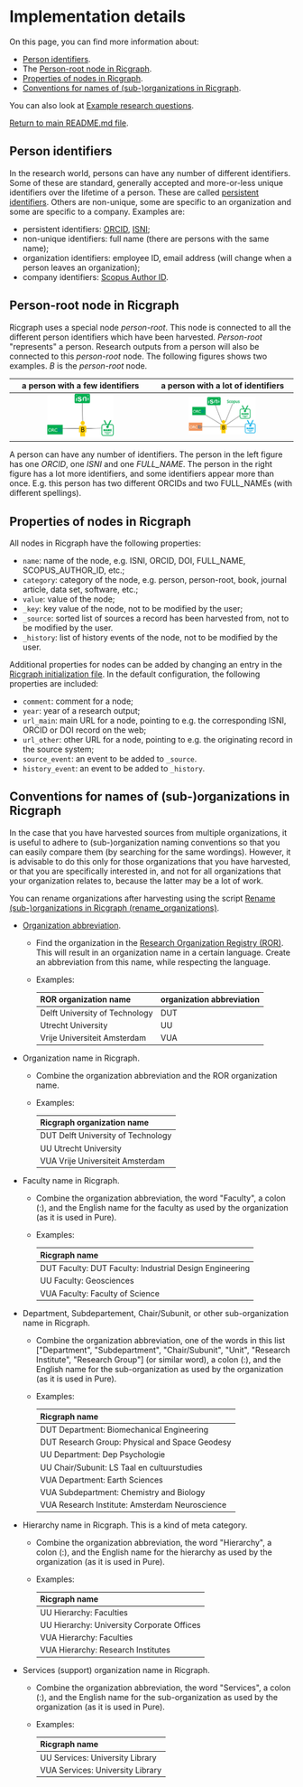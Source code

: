 # Implementation details

On this page, you can find more information about:

* [Person identifiers](#person-identifiers).
* The [Person-root node in Ricgraph](#person-root-node-in-ricgraph).
* [Properties of nodes in Ricgraph](#properties-of-nodes-in-ricgraph).
* [Conventions for names of (sub-)organizations in Ricgraph](#conventions-for-names-of-sub-organizations-in-ricgraph).

You can also look at
[Example research questions](ricgraph_explorer.md#example-research-questions).

[Return to main README.md file](../README.md#ricgraph---research-in-context-graph).

## Person identifiers

In the research world, persons can have any number of different identifiers.
Some of these are standard, generally accepted and more-or-less unique identifiers
over the lifetime of a person. These are called
[persistent identifiers](https://en.wikipedia.org/wiki/Persistent_identifier).
Others are non-unique, some are specific to an organization and some are specific to a company.
Examples are:

* persistent identifiers: [ORCID](https://en.wikipedia.org/wiki/ORCID),
  [ISNI](https://en.wikipedia.org/wiki/International_Standard_Name_Identifier);
* non-unique identifiers: full name (there are persons with the same name);
* organization identifiers: employee ID, email address (will change when a person leaves
  an organization);
* company identifiers:
  [Scopus Author ID](https://www.scopus.com/freelookup/form/author.uri).

## Person-root node in Ricgraph

Ricgraph uses a special node *person-root*. This node is connected to all the different
person identifiers which have been harvested.
*Person-root* "represents" a person. Research outputs from a person
will also be connected to this *person-root* node.
The following figures shows two examples. *B* is the *person-root* node. 

|                             a person with a few identifiers                              |                              a person with a lot of identifiers                              |
|:----------------------------------------------------------------------------------------:|:--------------------------------------------------------------------------------------------:|
| <img alt="A person with a few identifiers." src="images/person-few-ids.jpg" width="50%"> | <img alt="A person with a lot of identifiers." src="images/person-many-ids.jpg" width="50%"> |

A person can have any number of identifiers.
The person in the left figure has one *ORCID*, one *ISNI* and one *FULL_NAME*.
The person in the right figure has a lot more identifiers, and some identifiers appear more than once.
E.g. this person has two different ORCIDs and two FULL_NAMEs (with different spellings).

## Properties of nodes in Ricgraph

All nodes in Ricgraph have the following properties:

* `name`: name of the node, e.g. ISNI, ORCID, DOI, FULL_NAME, SCOPUS_AUTHOR_ID, etc.;
* `category`: category of the node,
  e.g. person, person-root, book, journal article, data set, software, etc.;
* `value`: value of the node;
* `_key`: key value of the node, not to be modified by the user;
* `_source`: sorted list of sources a record has been
  harvested from, not to be modified by the user.
* `_history`: list of history events of the node, not to be modified by the user.

Additional properties for nodes can be added by changing an entry in the
[Ricgraph initialization file](ricgraph_install_configure.md#ricgraph-initialization-file).
In the default configuration, the following properties are included:

* `comment`: comment for a node;
* `year`: year of a research output;
* `url_main`: main URL for a node, pointing to e.g. the corresponding ISNI, ORCID or DOI
  record on the web;
* `url_other`: other URL for a node, pointing to e.g. the originating record in the source system;
* `source_event`: an event to be added to `_source`.
* `history_event`: an event to be added to `_history`.


## Conventions for names of (sub-)organizations in Ricgraph

In the case that you have harvested sources from multiple organizations,
it is useful to
adhere to (sub-)organization naming conventions so that you can easily compare
them (by searching for the same wordings). 
However, it is advisable to
do this only for those organizations that you have harvested,
or that you are specifically interested in,
and not for all organizations that your organization relates to,
because the latter may be a lot of work.

You can rename organizations after harvesting using the script
[Rename (sub-)organizations in Ricgraph 
(rename_organizations)](ricgraph_misc_scripts.md#rename-sub-organizations-in-ricgraph-rename_organizations).

* [Organization abbreviation](ricgraph_harvest_scripts.md#organization-abbreviation).
  * Find the organization in the [Research Organization Registry (ROR)](https://ror.org).
    This will result in an organization name in a certain language. Create an abbreviation
    from this name, while respecting the language. 
  * Examples:
  
    | ROR organization name          | organization abbreviation |
    |--------------------------------|---------------------------|
    | Delft University of Technology | DUT                       |
    | Utrecht University             | UU                        | 
    | Vrije Universiteit Amsterdam   | VUA                       | 
* Organization name in Ricgraph.
  * Combine the organization abbreviation and the ROR organization name.
  * Examples:

    | Ricgraph organization name         |
    |------------------------------------|
    | DUT Delft University of Technology | 
    | UU Utrecht University              |
    | VUA Vrije Universiteit Amsterdam   |
* Faculty name in Ricgraph.
  * Combine the organization abbreviation, the word "Faculty", a colon (:), 
    and the English name
    for the faculty as used by the organization (as it is used in Pure).
  * Examples:

    | Ricgraph name                                           |
    |---------------------------------------------------------|
    | DUT Faculty: DUT Faculty: Industrial Design Engineering |
    | UU Faculty: Geosciences                                 |
    | VUA Faculty: Faculty of Science                         |
* Department, Subdepartement, Chair/Subunit, or other sub-organization name in Ricgraph.
  * Combine the organization abbreviation, one of the words in this list
    ["Department", "Subdepartment", "Chair/Subunit", "Unit",
    "Research Institute", "Research Group"] (or similar word),
    a colon (:), and the English name
    for the sub-organization as used by the organization (as it is used in Pure).
  * Examples:

    | Ricgraph name                                  |
    |------------------------------------------------|
    | DUT Department: Biomechanical Engineering      |
    | DUT Research Group: Physical and Space Geodesy |
    | UU Department: Dep Psychologie                 |
    | UU Chair/Subunit: LS Taal en cultuurstudies    |
    | VUA Department: Earth Sciences                 |
    | VUA Subdepartment: Chemistry and Biology       |
    | VUA Research Institute: Amsterdam Neuroscience |
* Hierarchy name in Ricgraph. This is a kind of meta category.
  * Combine the organization abbreviation, the word "Hierarchy", a colon (:),
    and the English name
    for the hierarchy as used by the organization (as it is used in Pure).
  * Examples:

    | Ricgraph name                              |
    |--------------------------------------------|
    | UU Hierarchy: Faculties                    |
    | UU Hierarchy: University Corporate Offices |
    | VUA Hierarchy: Faculties                   |
    | VUA Hierarchy: Research Institutes         |
* Services (support) organization name in Ricgraph.
  * Combine the organization abbreviation, the word "Services", a colon (:),
    and the English name
    for the sub-organization as used by the organization (as it is used in Pure).
  * Examples:

    | Ricgraph name                                  |
    |------------------------------------------------|
    | UU Services: University Library                |
    | VUA Services: University Library               |
